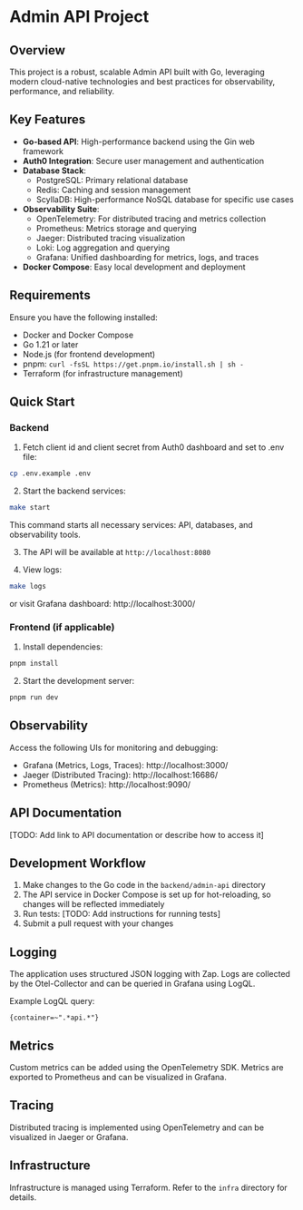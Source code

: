 # Admin API Project

## Overview

This project is a robust, scalable Admin API built with Go, leveraging modern cloud-native technologies and best practices for observability, performance, and reliability.

## Key Features

- **Go-based API**: High-performance backend using the Gin web framework
- **Auth0 Integration**: Secure user management and authentication
- **Database Stack**:
  - PostgreSQL: Primary relational database
  - Redis: Caching and session management
  - ScyllaDB: High-performance NoSQL database for specific use cases
- **Observability Suite**:
  - OpenTelemetry: For distributed tracing and metrics collection
  - Prometheus: Metrics storage and querying
  - Jaeger: Distributed tracing visualization
  - Loki: Log aggregation and querying
  - Grafana: Unified dashboarding for metrics, logs, and traces
- **Docker Compose**: Easy local development and deployment

## Requirements

Ensure you have the following installed:

- Docker and Docker Compose
- Go 1.21 or later
- Node.js (for frontend development)
- pnpm: `curl -fsSL https://get.pnpm.io/install.sh | sh -`
- Terraform (for infrastructure management)

## Quick Start

### Backend

1. Fetch client id and client secret from Auth0 dashboard and set to .env file:

```sh
cp .env.example .env
```

2. Start the backend services:

```sh
make start
```

This command starts all necessary services: API, databases, and observability tools.

3. The API will be available at `http://localhost:8080`

4. View logs:

```sh
make logs
```

or visit Grafana dashboard: http://localhost:3000/

### Frontend (if applicable)

1. Install dependencies:

```sh
pnpm install
```

2. Start the development server:

```sh
pnpm run dev
```

## Observability

Access the following UIs for monitoring and debugging:

- Grafana (Metrics, Logs, Traces): http://localhost:3000/
- Jaeger (Distributed Tracing): http://localhost:16686/
- Prometheus (Metrics): http://localhost:9090/

## API Documentation

[TODO: Add link to API documentation or describe how to access it]

## Development Workflow

1. Make changes to the Go code in the `backend/admin-api` directory
2. The API service in Docker Compose is set up for hot-reloading, so changes will be reflected immediately
3. Run tests: [TODO: Add instructions for running tests]
4. Submit a pull request with your changes

## Logging

The application uses structured JSON logging with Zap. Logs are collected by the Otel-Collector and can be queried in Grafana using LogQL.

Example LogQL query:
```
{container=~".*api.*"}
```

## Metrics

Custom metrics can be added using the OpenTelemetry SDK. Metrics are exported to Prometheus and can be visualized in Grafana.

## Tracing

Distributed tracing is implemented using OpenTelemetry and can be visualized in Jaeger or Grafana.

## Infrastructure

Infrastructure is managed using Terraform. Refer to the `infra` directory for details.
